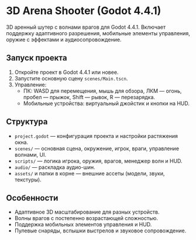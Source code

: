 # 3D Arena Shooter (Godot 4.4.1)

3D аренный шутер с волнами врагов для Godot 4.4.1. Включает поддержку адаптивного разрешения, мобильные элементы управления, оружие с эффектами и аудиосопровождение.

## Запуск проекта

1. Откройте проект в Godot 4.4.1 или новее.
2. Запустите основную сцену `scenes/Main.tscn`.
3. Управление:
   - ПК: WASD для перемещения, мышь для обзора, ЛКМ — огонь, пробел — прыжок, Shift — рывок, R — перезарядка.
   - Мобильные устройства: виртуальный джойстик и кнопки на HUD.

## Структура

- `project.godot` — конфигурация проекта и настройки растяжения окна.
- `scenes/` — основная сцена, окружение, игрок, враги, управление волнами, UI.
- `scripts/` — логика игрока, оружия, врагов, менеджер волн и HUD.
- `audio/` — раскладка аудио-шин.
- `assets/` и папки в корне — внешние ассеты (модели, звуки, текстуры).

## Особенности

- Адаптивное 3D масштабирование для разных устройств.
- Волны врагов с постепенно возрастающей сложностью.
- Поддержка мобильных элементов управления и HUD.
- Пулевые снаряды, вспышки выстрелов и звуковое сопровождение.